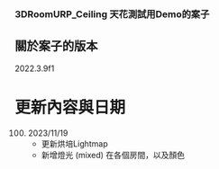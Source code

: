 ### 3DRoomURP_Ceiling 天花測試用Demo的案子  
## 關於案子的版本  
2022.3.9f1  
# 更新內容與日期
100. 2023/11/19
     - 更新烘培Lightmap
     - 新增燈光 (mixed) 在各個房間，以及顏色
